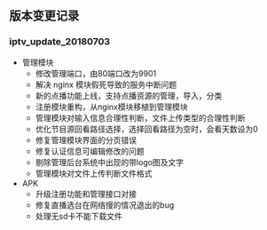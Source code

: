 ## 版本变更记录


### iptv_update_20180703

- 管理模块
    - 修改管理端口，由80端口改为9901
    - 解决 nginx 模块假死导致的服务中断问题
    - 新的点播功能上线，支持点播资源的管理，导入，分类
    - 注册模块重构，从nginx模块移植到管理模块
    - 管理模块对输入信息合理性判断，文件上传类型的合理性判断
    - 优化节目源回看路径选择，选择回看路径为空时，会看天数设为0 
    - 修复管理模块界面的分页错误
    - 修复认证信息可编辑修改的问题
    - 剔除管理后台系统中出现的带logo图及文字
    - 管理模块对文件上传判断文件格式
- APK
    - 升级注册功能和管理接口对接
    - 修复直播选台在网络慢的情况退出的bug
    - 处理无sd卡不能下载文件















